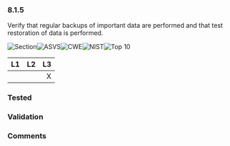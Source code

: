 ### 8.1.5 
Verify that regular backups of important data are performed and that test restoration of data is performed.

![Section](https://img.shields.io/badge/V8-green.svg)![ASVS](https://img.shields.io/badge/ASVS-8.1.5-blue.svg)![CWE](https://img.shields.io/badge/CWE--red.svg)![NIST](https://img.shields.io/badge/NIST--important.svg)![Top 10](https://img.shields.io/badge/--lightgray.svg)

| L1| L2| L3|
| --|:--:|-:|
|  |  | X |

### Tested

### Validation

### Comments

        